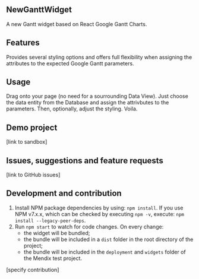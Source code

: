## NewGanttWidget
A new Gantt widget based on React Google Gantt Charts.

## Features
Provides several styling options and offers full flexibility when assigning the attributes to the expected Google Gantt parameters.

## Usage
Drag onto your page (no need for a sourrounding Data View). Just choose the data entity from the Database and assign the attrivbutes to the parameters.
Then, optionally, adjust the styling. Voila.

## Demo project
[link to sandbox]

## Issues, suggestions and feature requests
[link to GitHub issues]

## Development and contribution

1. Install NPM package dependencies by using: `npm install`. If you use NPM v7.x.x, which can be checked by executing `npm -v`, execute: `npm install --legacy-peer-deps`.
1. Run `npm start` to watch for code changes. On every change:
    - the widget will be bundled;
    - the bundle will be included in a `dist` folder in the root directory of the project;
    - the bundle will be included in the `deployment` and `widgets` folder of the Mendix test project.

[specify contribution]
